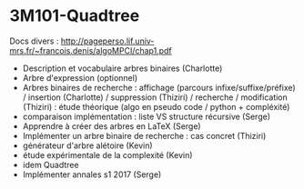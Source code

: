 # 3M101-Quadtree
Docs divers :
http://pageperso.lif.univ-mrs.fr/~francois.denis/algoMPCI/chap1.pdf

- Description et vocabulaire arbres binaires (Charlotte)
- Arbre d'expression (optionnel)
- Arbres binaires de recherche : affichage (parcours infixe/suffixe/préfixe) / insertion (Charlotte) / suppression (Thiziri) / recherche / modification (Thiziri) : étude théorique (algo en pseudo code / python + compléxité)
- comparaison implémentation : liste VS structure récursive (Serge)
- Apprendre à créer des arbres en LaTeX (Serge)
- Implémenter un arbre binaire de recherche : cas concret (Thiziri)
- générateur d'arbre alétoire (Kevin)
- étude expérimentale de la complexité (Kevin)
- idem Quadtree
- Implémenter annales s1 2017 (Serge)
